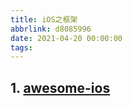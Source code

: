 ```yaml
---
title: iOS之框架
abbrlink: d8085996
date: 2021-04-20 00:00:00
tags:
---
```


## 1. [awesome-ios](https://github.com/vsouza/awesome-ios?utm_source=gold_browser_extension)

